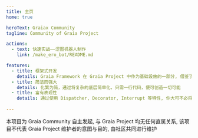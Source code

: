 ```yaml
---
title: 主页
home: true

heroText: Graiax Community
tagline: Community of Graia Project

actions:
  - text: 快速实战——涩图机器人制作
    link: /make_ero_bot/README.md

features:
  - title: 框架式开发
    details: Graia Framework 在 Graia Project 中作为基础设施的一部分, 借鉴了多种机器人开发框架的设计, 并创造出了多种独有设计, 从而使开发者能更好的表现逻辑思维.
  - title: 简洁而强大
    details: 化繁为简，通过将复杂的底层简单化，只需一行代码，便可创造一切可能
  - title: 富有表现性
    details: 通过使用 Dispatcher, Decorator, Interrupt 等特性, 你大可不必将精力放在处理繁琐的网络通信上，只需要你有无限的想法
    
---
```

本项目为 Graia Community 自主发起, 与 Graia Project 均无任何直属关系, 该项目不代表 Graia Project 维护者的意图与目的, 由社区共同进行维护
